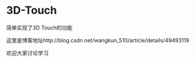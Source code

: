 # 3D-Touch
简单实现了3D Touch的功能

这里是博客地址http://blog.csdn.net/wangkun_510/article/details/49493119

欢迎大家讨论学习
